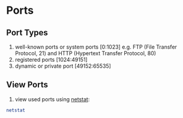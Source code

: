 # Ports
## Port Types
1. well-known ports or system ports [0:1023]
	e.g. FTP (File Transfer Protocol, 21) and HTTP (Hypertext Transfer Protocol, 80)
2. registered ports [1024:49151]
3. dynamic or private port [49152:65535]
## View Ports
1. view used ports using [netstat](http://manpages.ubuntu.com/manpages/eoan/en/man8/netstat.8.html):
```bash
netstat 
```

